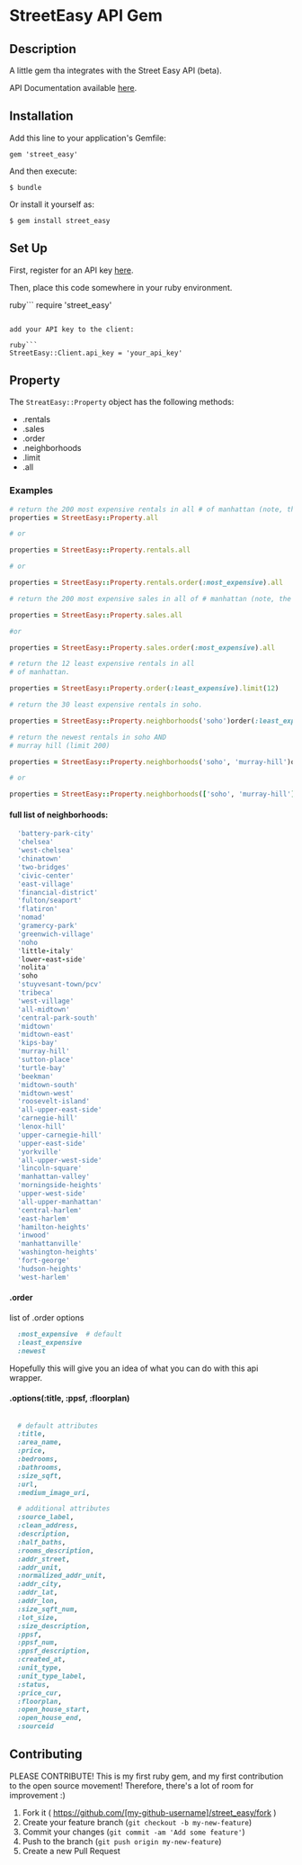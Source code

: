 # StreetEasy API Gem

## Description

A little gem tha integrates with the Street Easy API (beta).

API Documentation available [here](http://streeteasy.com/api/info).


## Installation

Add this line to your application's Gemfile:

    gem 'street_easy'

And then execute:

    $ bundle

Or install it yourself as:

    $ gem install street_easy

## Set Up

First, register for an API key [here](http://streeteasy.com/api/info).

Then, place this code somewhere in your ruby environment.

ruby```
require 'street_easy'
```

add your API key to the client:

ruby```
StreetEasy::Client.api_key = 'your_api_key'
```

## Property

The `StreatEasy::Property` object has the following methods:

* .rentals
* .sales
* .order
* .neighborhoods
* .limit
* .all


### Examples
```ruby
# return the 200 most expensive rentals in all # of manhattan (note, the API maxes out at 200)
properties = StreetEasy::Property.all

# or

properties = StreetEasy::Property.rentals.all

# or

properties = StreetEasy::Property.rentals.order(:most_expensive).all
```

```ruby
# return the 200 most expensive sales in all of # manhattan (note, the API maxes out at 200)

properties = StreetEasy::Property.sales.all

#or

properties = StreetEasy::Property.sales.order(:most_expensive).all
```

```ruby
# return the 12 least expensive rentals in all 
# of manhattan.

properties = StreetEasy::Property.order(:least_expensive).limit(12)
```

```ruby
# return the 30 least expensive rentals in soho.

properties = StreetEasy::Property.neighborhoods('soho')order(:least_expensive).limit(30)
```

```ruby
# return the newest rentals in soho AND
# murray hill (limit 200)

properties = StreetEasy::Property.neighborhoods('soho', 'murray-hill')order(:newest).all

# or

properties = StreetEasy::Property.neighborhoods(['soho', 'murray-hill'])order(:newest).all
```

#### full list of neighborhoods:
```ruby
  'battery-park-city'
  'chelsea'
  'west-chelsea'
  'chinatown'
  'two-bridges'
  'civic-center'
  'east-village'
  'financial-district'
  'fulton/seaport'
  'flatiron'
  'nomad'
  'gramercy-park'
  'greenwich-village'
  'noho
  'little-italy'
  'lower-east-side'
  'nolita'
  'soho
  'stuyvesant-town/pcv'
  'tribeca'
  'west-village'
  'all-midtown'
  'central-park-south'
  'midtown'
  'midtown-east'
  'kips-bay'
  'murray-hill'
  'sutton-place'
  'turtle-bay'
  'beekman'
  'midtown-south'
  'midtown-west'
  'roosevelt-island'
  'all-upper-east-side'
  'carnegie-hill'
  'lenox-hill'
  'upper-carnegie-hill'
  'upper-east-side'
  'yorkville'
  'all-upper-west-side'
  'lincoln-square'
  'manhattan-valley'
  'morningside-heights'
  'upper-west-side'
  'all-upper-manhattan'
  'central-harlem'
  'east-harlem'
  'hamilton-heights'
  'inwood'
  'manhattanville'
  'washington-heights'
  'fort-george'
  'hudson-heights'
  'west-harlem'
```


#### .order

list of .order options

```ruby
  :most_expensive  # default
  :least_expensive
  :newest
```



Hopefully this will give you an idea of what you can do with this api wrapper.

#### .options(:title, :ppsf, :floorplan)

```ruby
      
  # default attributes
  :title,
  :area_name,
  :price,
  :bedrooms,
  :bathrooms,
  :size_sqft,
  :url,
  :medium_image_uri,

  # additional attributes
  :source_label,
  :clean_address,
  :description,
  :half_baths,
  :rooms_description,
  :addr_street,
  :addr_unit,
  :normalized_addr_unit,
  :addr_city,
  :addr_lat,
  :addr_lon,
  :size_sqft_num,
  :lot_size,
  :size_description,
  :ppsf,
  :ppsf_num,
  :ppsf_description,
  :created_at,
  :unit_type,
  :unit_type_label,
  :status,
  :price_cur,
  :floorplan,
  :open_house_start,
  :open_house_end,
  :sourceid
```

## Contributing

PLEASE CONTRIBUTE!  This is my first ruby gem, and my first contribution to the open source movement! Therefore, there's a lot of room for improvement :)

1. Fork it ( https://github.com/[my-github-username]/street_easy/fork )
2. Create your feature branch (`git checkout -b my-new-feature`)
3. Commit your changes (`git commit -am 'Add some feature'`)
4. Push to the branch (`git push origin my-new-feature`)
5. Create a new Pull Request
